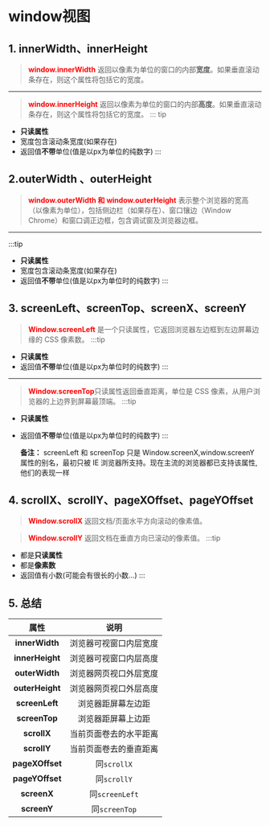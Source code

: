 # window视图
## 1. innerWidth、innerHeight
 >  <b style="color:red;">window.innerWidth</b> 返回以像素为单位的窗口的内部**宽度**。如果垂直滚动条存在，则这个属性将包括它的宽度。
-----
 > <b style="color:red;">window.innerHeight</b> 返回以像素为单位的窗口的内部**高度**。如果垂直滚动条存在，则这个属性将包括它的宽度。
 ::: tip
- **只读属性**
- 宽度包含滚动条宽度(如果存在)
- 返回值**不带**单位(值是以px为单位的纯数字)
:::
<DemoBlock><a-image :preview="true" src="/docs/images/javaScript/window-inner.png" /></DemoBlock>

## 2.outerWidth 、outerHeight
 > <b style="color:red;">window.outerWidth 和 window.outerHeight</b> 表示整个浏览器的宽高（以像素为单位），包括侧边栏（如果存在）、窗口镶边（Window Chrome）和窗口调正边框，包含调试窗及浏览器边框。
----
:::tip
- **只读属性**
- 宽度包含滚动条宽度(如果存在)
- 返回值**不带**单位(值是以px为单位时的纯数字)
:::
<DemoBlock><a-image :preview="true" src="/docs/images/javaScript/window-outer.png" /></DemoBlock>

## 3. screenLeft、screenTop、screenX、screenY

 > <b style="color:red;">Window.screenLeft</b> 是一个只读属性，它返回浏览器左边框到左边屏幕边缘的 CSS 像素数。
 :::tip
 - **只读属性**
 - 返回值**不带**单位(值是以px为单位时的纯数字)
 :::
 - ----
 > <b style="color:red;">Window.screenTop</b>只读属性返回垂直距离，单位是 CSS 像素，从用户浏览器的上边界到屏幕最顶端。
 :::tip
  - **只读属性**
 - 返回值**不带**单位(值是以px为单位时的纯数字)
:::

    **备注：** screenLeft 和 screenTop 只是 Window.screenX,window.screenY 属性的别名，最初只被 IE 浏览器所支持。现在主流的浏览器都已支持该属性,他们的表现一样

<DemoBlock><a-image :preview="true" src="/docs/images/javaScript/window-screen.png" /></DemoBlock>

## 4. scrollX、scrollY、pageXOffset、pageYOffset

 ><b style="color:red;">Window.scrollX</b> 返回文档/页面水平方向滚动的像素值。

 ><b style="color:red;">Window.scrollY</b> 返回文档在垂直方向已滚动的像素值。
:::tip
 - 都是**只读属性**
 - 都是**像素数**
 - 返回值有小数(可能会有很长的小数...)
:::
<DemoBlock><a-image :preview="true" src="/docs/images/javaScript/window-scroll.png" /></DemoBlock>

## 5. 总结
|      属性       |          说明          |
| :-------------: | :--------------------: |
| **innerWidth**  | 浏览器可视窗口内层宽度 |
| **innerHeight** | 浏览器可视窗口内层高度 |
| **outerWidth**  | 浏览器网页视口外层宽度 |
| **outerHeight** | 浏览器网页视口外层高度 |
| **screenLeft**  |   浏览器距屏幕左边距   |
|  **screenTop**  |   浏览器距屏幕上边距   |
|   **scrollX**   | 当前页面卷去的水平距离 |
|   **scrollY**   | 当前页面卷去的垂直距离 |
| **pageXOffset** |      同`scrollX`       |
| **pageYOffset** |      同`scrollY`       |
|   **screenX**   |     同`screenLeft`     |
|   **screenY**   |     同`screenTop`      |
